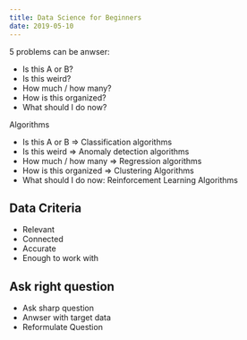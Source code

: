 ```yaml
---
title: Data Science for Beginners
date: 2019-05-10
---
```


5 problems can be anwser:

 - Is this A or B?
 - Is this weird?
 - How much / how many?
 - How is this organized?
 - What should I do now?


Algorithms
  - Is this A or B => Classification algorithms
  - Is this weird => Anomaly detection algorithms
  - How much / how many => Regression algorithms
  - How is this organized => Clustering Algorithms
  - What should I do now: Reinforcement Learning Algorithms

## Data Criteria

  - Relevant
  - Connected
  - Accurate
  - Enough to work with

## Ask right question

  - Ask sharp question
  - Anwser with target data
  - Reformulate Question
